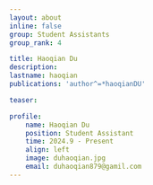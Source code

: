 ```yaml
---
layout: about
inline: false
group: Student Assistants
group_rank: 4

title: Haoqian Du
description: 
lastname: haoqian
publications: 'author^=*haoqianDU'

teaser: 

profile:
    name: Haoqian Du
    position: Student Assistant
    time: 2024.9 - Present
    align: left
    image: duhaoqian.jpg
    email: duhaoqian879@gamil.com
---
```

